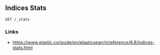 ## Indices Stats
```
GET /_stats
```




### Links
* https://www.elastic.co/guide/en/elasticsearch/reference/6.8/indices-stats.html
